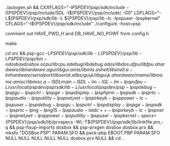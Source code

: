 ./autogen.sh && CXXFLAGS="-I${PSPDEV}/psp/sdk/include -I${PSPDEV}/psp/include/SDL -I${PSPDEV}/psp/include/ -G0" LDFLAGS="-L${PSPDEV}/psp/sdk/lib -L  ${PSPDEV}/psp/lib -lc -lpspuser -lpspkernel" CFLAGS="-I${PSPDEV}/psp/sdk/include" ./configure -host=psp

comment out HAVE_PWD_H and DB_HAVE_NO_POWF from config.h

make 

cd src && psp-gcc -L${PSPDEV}/psp/sdk/lib -L${PSPDEV}/psp/lib -L${PSPDEV}/psp/bin -o dosbox dosbox.o cpu/libcpu.a debug/libdebug.a dos/libdos.a fpu/libfpu.a hardware/libhardware.a gui/libgui.a ints/libints.a shell/libshell.a -lm hardware/serialport/libserial.a libs/gui_tk/libgui_tk.a hardware/mame/libmame.a misc/libmisc.a -lSDLmain -lSDL   -lm -lGL -lm -lpspvfpu -L/usr/local/pspdev/psp/sdk/lib -L/usr/local/pspdev/psp -lpspdebug -lpspgu -lpspctrl -lpspge -lpspdisplay -lpsphprm -lpspsdk -lpsprtc -lpspaudio -lpsputility -lpspnet_inet -lpspirkeyb -lpsppower -lc -lpspuser -lpspdebug -lpspgu -lpspctrl -lpspdisplay -lpspge -lpspsdk -lpsprtc -lpng -lpng15 -lpspaudio -lstdc++ -lpspirkeyb -lc -lpspnet -lpspnet_inet -lpsppower -lpsputility -lpspuser -lpspkernel -specs=${PSPDEV}/psp/sdk/lib/prxspecs -Wl,-T${PSPDEV}/psp/sdk/lib/linkfile.prx,-q && psp-fixup-imports dosbox && psp-prxgen dosbox dosbox.prx && mksfo "DOSBox PSP" PARAM.SFO && pack-pbp EBOOT.PBP PARAM.SFO NULL NULL NULL NULL NULL dosbox.prx NULL && cd ..
